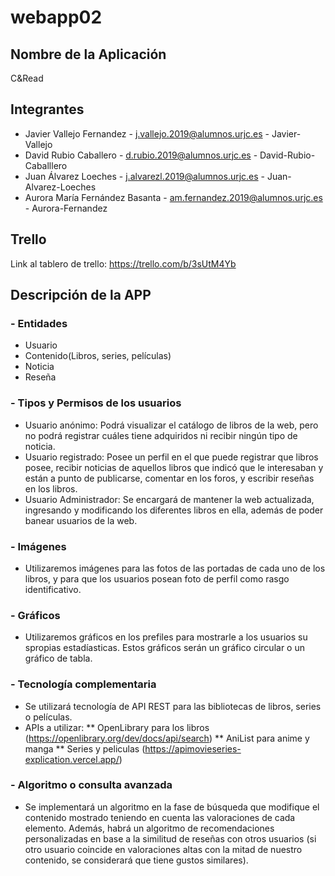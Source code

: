 # webapp02

## Nombre de la Aplicación
C&Read
## Integrantes
- Javier Vallejo Fernandez - j.vallejo.2019@alumnos.urjc.es - Javier-Vallejo
- David Rubio Caballero - d.rubio.2019@alumnos.urjc.es - David-Rubio-Caballlero
- Juan Álvarez Loeches - j.alvarezl.2019@alumnos.urjc.es - Juan-Alvarez-Loeches
- Aurora María Fernández Basanta - am.fernandez.2019@alumnos.urjc.es - Aurora-Fernandez
## Trello
Link al tablero de trello: https://trello.com/b/3sUtM4Yb
## Descripción de la APP
### - Entidades
* Usuario
* Contenido(Libros, series, películas)
* Noticia
* Reseña
### - Tipos y Permisos de los usuarios
* Usuario anónimo: Podrá visualizar el catálogo de libros de la web, pero no podrá registrar cuáles tiene adquiridos ni recibir ningún tipo de noticia.
* Usuario registrado: Posee un perfil en el que puede registrar que libros posee, recibir noticias de aquellos libros que indicó que le interesaban y están a punto de publicarse, comentar en los foros, y escribir reseñas en los libros.
* Usuario Administrador: Se encargará de mantener la web actualizada, ingresando y modificando los diferentes libros en ella, además de poder banear usuarios de la web.
### - Imágenes
* Utilizaremos imágenes para las fotos de las portadas de cada uno de los libros, y para que los usuarios posean foto de perfil como rasgo identificativo.
### - Gráficos
* Utilizaremos gráficos en los prefiles para mostrarle a los usuarios su spropias estadíasticas. Estos gráficos serán un gráfico circular o un gráfico de tabla. 
### - Tecnología complementaria
* Se utilizará tecnología de API REST para las bibliotecas de libros, series o películas.
* APIs a utilizar:
** OpenLibrary para los libros (https://openlibrary.org/dev/docs/api/search)
** AniList para anime y manga
** Series y peliculas (https://apimovieseries-explication.vercel.app/)
### - Algoritmo o consulta avanzada
* Se implementará un algoritmo en la fase de búsqueda que modifique el contenido mostrado teniendo en cuenta las valoraciones de cada elemento. Además, habrá un algoritmo de recomendaciones personalizadas en base a la similitud de reseñas con otros usuarios (si otro usuario coincide en valoraciones altas con la mitad de nuestro contenido, se considerará que tiene gustos similares).
